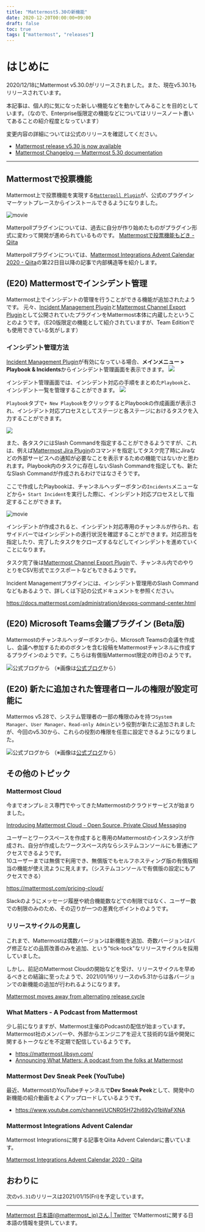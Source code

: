 ```yaml
---
title: "Mattermost5.30の新機能"
date: 2020-12-20T00:00:00+09:00
draft: false
toc: true
tags: ["mattermost", "releases"]
---
```


# はじめに

2020/12/18にMattermost v5.30.0がリリースされました。また、現在v5.30.1もリリースされています。

本記事は、個人的に気になった新しい機能などを動かしてみることを目的としています。（なので、Enterprise版限定の機能などについてはリリースノート書いてあることの紹介程度となっています）

変更内容の詳細については公式のリリースを確認してください。

* [Mattermost release v5\.30 is now available](https://mattermost.com/blog/mattermost-release-v5-30/)
* [Mattermost Changelog — Mattermost 5\.30 documentation](https://docs.mattermost.com/administration/changelog.html#release-v5-30)

---

## Mattermostで投票機能
Mattermost上で投票機能を実現する[`Matterpoll Plugin`](https://github.com/matterpoll/matterpoll)が、公式のプラグインマーケットプレースからインストールできるようになりました。

![movie](https://blog.kaakaa.dev/images/posts/mattermost/releases-5.30/matterpoll.gif)

Matterpollプラグインについては、過去に自分が作り始めたものがプラグイン形式に変わって開発が進められているものです。
[Mattermostで投票機能もどき \- Qiita](https://qiita.com/kaakaa_hoe/items/b2605ce3816cfc517ecd)

Matterpollプラグインについては、[Mattermost Integrations Advent Calendar 2020 \- Qiita](https://qiita.com/advent-calendar/2020/mattermost-integrations)の第22日目以降の記事で内部構造等を紹介します。

## (E20) Mattermostでインシデント管理
Mattermost上でインシデントの管理を行うことができる機能が追加されたようです。
元々、[Incident Management Plugin](https://github.com/mattermost/mattermost-plugin-incident-management)と[Mattermost Channel Export Plugin](https://mattermost.gitbook.io/channel-export-plugin/)として公開されていたプラグインをMattermost本体に内蔵したということのようです。（E20版限定の機能として紹介されていますが、Team Editionでも使用できている気がします）

### インシデント管理方法
[Incident Management Plugin](https://github.com/mattermost/mattermost-plugin-incident-management)が有効になっている場合、**メインメニュー > Playbook & Incidents**からインシデント管理画面を表示できます。
![](https://blog.kaakaa.dev/images/posts/mattermost/releases-5.30/incident-mainmenu.png)

インシデント管理画面では、インシデント対応の手順をまとめた`Playbook`と、インシデント一覧を管理することができます。
![](https://blog.kaakaa.dev/images/posts/mattermost/releases-5.30/incident-management.png)

`Playbook`タブで`+ New Playbook`をクリックするとPlaybookの作成画面が表示され、インシデント対応プロセスとしてステージと各ステージにおけるタスクを入力することができます。

![](https://blog.kaakaa.dev/images/posts/mattermost/releases-5.30/incident-playbook.png)

また、各タスクにはSlash Commandを指定することができるようですが、これは、例えば[Mattermost Jira Plugin](https://mattermost.gitbook.io/plugin-jira/)のコマンドを指定してタスク完了時にJiraなどの外部サービスへの通知が必要なことを表示するための機能ではないかと思われます。Playbook内のタスクに存在しないSlash Commandを指定しても、新たなSlash Commandが作成されるわけではなさそうです。

ここで作成したPlaybookは、チャンネルヘッダーボタンの`Incidents`メニューなどから`+ Start Incident`を実行した際に、インシデント対応プロセスとして指定することができます。

![movie](https://blog.kaakaa.dev/images/posts/mattermost/releases-5.30/incident.gif)

インシデントが作成されると、インシデント対応専用のチャンネルが作られ、右サイドバーではインシデントの進行状況を確認することができます。対応担当を指定したり、完了したタスクをクローズするなどしてインシデントを進めていくことになります。

タスク完了後は[Mattermost Channel Export Plugin](https://mattermost.gitbook.io/channel-export-plugin/)で、チャンネル内でのやりとりをCSV形式でエクスポートなどもできるようです。

Incident Managementプラグインには、インシデント管理用のSlash Commandなどもあるようで、詳しくは下記の公式ドキュメントを参照ください。

https://docs.mattermost.com/administration/devops-command-center.html

## (E20) Microsoft Teams会議プラグイン (Beta版)

Mattermostのチャンネルヘッダーボタンから、Microsoft Teamsの会議を作成し、会議へ参加するためのボタンを含む投稿をMattermostチャンネルに作成するプラグインのようです。こちらは有償版Mattermost限定の昨日のようです。

![公式ブログから](https://blog.kaakaa.dev/images/posts/mattermost/releases-5.30/ms-teams-plugin.webp)
（※画像は[公式ブログ](https://mattermost.com/blog/mattermost-release-v5-30/)から）

## (E20) 新たに追加された管理者ロールの権限が設定可能に
Mattermos v5.28で、システム管理者の一部の権限のみを持つ`System Manager`、`User Manager`、`Read-only Admin`という役割が新たに追加されましたが、今回のv5.30から、これらの役割の権限を任意に設定できるようになりました。

![公式ブログから](https://blog.kaakaa.dev/images/posts/mattermost/releases-5.30/admin-roles.webp)
（※画像は[公式ブログ](https://mattermost.com/blog/mattermost-release-v5-30/)から）

## その他のトピック

### Mattermost Cloud
今までオンプレミス専門でやってきたMattermostのクラウドサービスが始まりました。

[Introducing Mattermost Cloud \- Open Source, Private Cloud Messaging](https://mattermost.com/blog/introducing-mattermost-cloud/)

ユーザーとワークスペースを作成すると専用のMattermostのインスタンスが作成され、自分が作成したワークスペース内ならシステムコンソールにも普通にアクセスできるようです。  
10ユーザーまでは無償で利用でき、無償版でもセルフホスティング版の有償版相当の機能が使え流ように見えます。（システムコンソールで有償版の設定にもアクセスできる）

https://mattermost.com/pricing-cloud/

Slackのようにメッセージ履歴や統合機能数などでの制限ではなく、ユーザー数での制限のみのため、その辺りが一つの差異化ポイントのようです。

### リリースサイクルの見直し

これまで、Mattermostは偶数バージョンは新機能を追加、奇数バージョンはバグ修正などの品質改善のみを追加、という"tick-tock"なリリースサイクルを採用していました。

しかし、前記のMattermost Cloudの開始などを受け、リリースサイクルを早めるべきとの結論に至ったようで、2021/01/16リリースのv5.31からは各バージョンでの新機能の追加が行われるようになります。

[Mattermost moves away from alternating release cycle](https://mattermost.com/blog/discontinuing-alternating-release-cycle/)

### What Matters - A Podcast from Mattermost
少し前になりますが、Mattermost主催のPodcastの配信が始まっています。
Mattermost社のメンバーや、外部からエンジニアを迎えて技術的な話や開発に関するトークなどを不定期で配信しているようです。

* https://mattermost.libsyn.com/
* [Announcing What Matters: A podcast from the folks at Mattermost](https://mattermost.com/blog/what-matters-podcast/)

### Mattermost Dev Sneak Peek (YouTube)
最近、MattermostのYouTubeチャンネルで**Dev Sneak Peek**として、開発中の新機能の紹介動画をよくアップロードしているようです。

* https://www.youtube.com/channel/UCNR05H72hi692y01bWaFXNA

### Mattermost Integrations Advent Calendar
Mattermost Integrationsに関する記事をQiita Advent Calendarに書いています。

[Mattermost Integrations Advent Calendar 2020 \- Qiita](https://qiita.com/advent-calendar/2020/mattermost-integrations)

## おわりに
次の`v5.31`のリリースは2021/01/15(Fri)を予定しています。

---

[Mattermost 日本語\(@mattermost\_jp\)さん \| Twitter](https://twitter.com/mattermost_jp?lang=ja) でMattermostに関する日本語の情報を提供しています。
